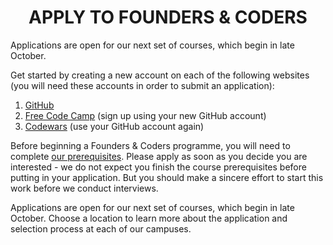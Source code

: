 <h1 align='center'>APPLY TO FOUNDERS & CODERS</h1>

Applications are open for our next set of courses, which begin in late October.

Get started by creating a new account on each of the following websites (you will need these accounts in order to submit an application):

1. [GitHub](www.github.com/)
2. [Free Code Camp](www.freecodecamp.com/) (sign up using your new GitHub account)
3. [Codewars](www.codewars.com/) (use your GitHub account again)

Before beginning a Founders & Coders programme, you will need to complete [our prerequisites](./prerequisites). Please apply as soon as you decide you are interested - we do not expect you finish the course prerequisites before putting in your application. But you should make a sincere effort to start this work before we conduct interviews.

Applications are open for our next set of courses, which begin in late October. Choose a location to learn more about the application and selection process at each of our campuses.
